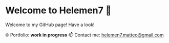 # Welcome to Helemen7 👋

Welcome to my GitHub page! Have a look!

🌐 Portfolio: **work in progress**
📫 Contact me: helemen7.matteo@gmail.com
